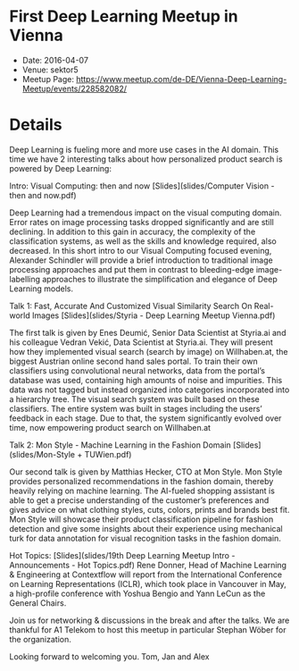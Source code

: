 # First Deep Learning Meetup in Vienna

* Date: 2016-04-07
* Venue: sektor5
* Meetup Page: https://www.meetup.com/de-DE/Vienna-Deep-Learning-Meetup/events/228582082/


# Details

Deep Learning is fueling more and more use cases in the AI domain. This time we have 2 interesting talks about how personalized product search is powered by Deep Learning:

Intro:
Visual Computing: then and now [Slides](slides/Computer Vision - then and now.pdf)

Deep Learning had a tremendous impact on the visual computing domain. Error rates on image processing tasks dropped significantly and are still declining. In addition to this gain in accuracy, the complexity of the classification systems, as well as the skills and knowledge required, also decreased. In this short intro to our Visual Computing focused evening, Alexander Schindler will provide a brief introduction to traditional image processing approaches and put them in contrast to bleeding-edge image-labelling approaches to illustrate the simplification and elegance of Deep Learning models.

Talk 1:
Fast, Accurate And Customized Visual Similarity Search On Real-world Images [Slides](slides/Styria - Deep Learning Meetup Vienna.pdf)

The first talk is given by Enes Deumić, Senior Data Scientist at Styria.ai and his colleague Vedran Vekić, Data Scientist at Styria.ai. They will present how they implemented visual search (search by image) on Willhaben.at, the biggest Austrian online second hand sales portal. To train their own classifiers using convolutional neural networks, data from the portal’s database was used, containing high amounts of noise and impurities. This data was not tagged but instead organized into categories incorporated into a hierarchy tree. The visual search system was built based on these classifiers. The entire system was built in stages including the users’ feedback in each stage. Due to that, the system significantly evolved over time, now empowering product search on Willhaben.at

Talk 2:
Mon Style - Machine Learning in the Fashion Domain [Slides](slides/Mon-Style + TUWien.pdf)

Our second talk is given by Matthias Hecker, CTO at Mon Style. Mon Style provides personalized recommendations in the fashion domain, thereby heavily relying on machine learning. The AI-fueled shopping assistant is able to get a precise understanding of the customer’s preferences and gives advice on what clothing styles, cuts, colors, prints and brands best fit. Mon Style will showcase their product classification pipeline for fashion detection and give some insights about their experience using mechanical turk for data annotation for visual recognition tasks in the fashion domain.

Hot Topics: [Slides](slides/19th Deep Learning Meetup Intro - Announcements - Hot Topics.pdf)
Rene Donner, Head of Machine Learning & Engineering at Contextflow will report from the International Conference on Learning Representations (ICLR), which took place in Vancouver in May, a high-profile conference with Yoshua Bengio and Yann LeCun as the General Chairs.

Join us for networking & discussions in the break and after the talks.
We are thankful for A1 Telekom to host this meetup in particular Stephan Wöber for the organization.

Looking forward to welcoming you.
Tom, Jan and Alex

